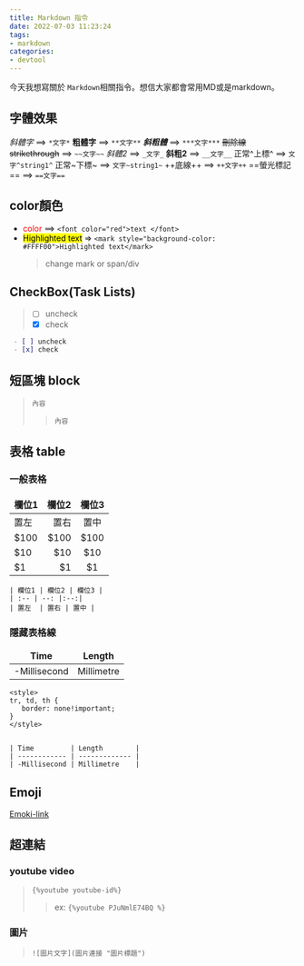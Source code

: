 ```yaml
---
title: Markdown 指令
date: 2022-07-03 11:23:24
tags: 
- markdown
categories:
- devtool
---
```


今天我想寫關於 `Markdown`相關指令。想信大家都會常用MD或是markdown。

## 字體效果
*斜體字* ==> `*文字*`
**粗體字**  ==> `**文字**`
***斜粗體***  ==> `***文字***`
~~刪除線strikethrough~~  ==> `~~文字~~`
_斜體2_  ==> `_文字_`
__斜粗2__  ==> `__文字__`
正常^上標^ ==>  `文字^string1^`
正常~下標~ ==>  `文字~string1~`
++底線++  ==>  `++文字++`
==螢光標記==  ==> `==文字==`

## color顏色
- <font color="red">color</font> ==> `<font color="red">text </font>`
- <mark style="background-color: #FFFF00">Highlighted text</mark> => `<mark style="background-color: #FFFF00">Highlighted text</mark>`
    > change mark or span/div

## CheckBox(Task Lists)
> - [ ] uncheck
> - [x] check

```md
 - [ ] uncheck
 - [x] check
```

## 短區塊 block
>`內容`
>> `內容`

## 表格 table
### 一般表格

| 欄位1 | 欄位2 | 欄位3 |
| :-- | --: |:--:|
| 置左  | 置右 | 置中 |
| $100 | $100 | $100 |
| $10 | $10  | $10 |
| $1  | $1  | $1 |

```
| 欄位1 | 欄位2 | 欄位3 |
| :-- | --: |:--:|
| 置左  | 置右 | 置中 |
```
### 隱藏表格線
<style>
tr, td, th {
   border: none!important;
}
</style>


| Time         | Length        | 
| ------------ | ------------- |
| -Millisecond | Millimetre    |

```
<style>
tr, td, th {
   border: none!important;
}
</style>


| Time         | Length        | 
| ------------ | ------------- |
| -Millisecond | Millimetre    |
```


## Emoji
[Emoki-link](https://gist.github.com/rxaviers/7360908)

## 超連結
### youtube video 
> `{%youtube youtube-id%}`
>> ex: `{%youtube PJuNmlE74BQ %}`
### 圖片
> `![圖片文字](圖片連接 "圖片標題")`

